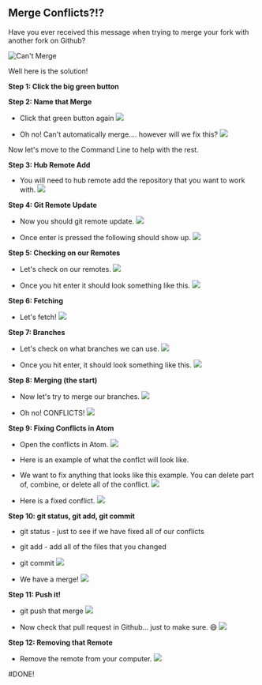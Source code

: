 ## Merge Conflicts?!?

Have you ever received this message when trying to merge your fork with another fork on Github?

![Can't Merge](img/CantMerge.png)

Well here is the solution!

**Step 1: Click the big green button**

**Step 2: Name that Merge**

  * Click that green button again
   ![](img/name-that-merge.png)


  * Oh no! Can't automatically merge.... however will we fix this?
   ![](img/oh-no.png)

Now let's move to the Command Line to help with the rest.

**Step 3: Hub Remote Add**

  * You will need to hub remote add the repository that you want to work with. 
   ![](img/hub-remote-add.png)

**Step 4: Git Remote Update**

  * Now you should git remote update.
   ![](img/git-remote-update.png)


  * Once enter is pressed the following should show up. 
   ![](img/git-remote-update-return.png)

**Step 5: Checking on our Remotes** 

  * Let's check on our remotes.
   ![](img/git-remote-v.png)
   
  * Once you hit enter it should look something like this.
   ![](img/git-remote-v-return.png)

**Step 6: Fetching**

  * Let's fetch!
   ![](img/git-fetch.png)

**Step 7: Branches**

 * Let's check on what branches we can use.
   ![](img/git-branch-a.png)

 * Once you hit enter, it should look something like this.
   ![](img/git-branch-a-return.png)

**Step 8: Merging (the start)**

 * Now let's try to merge our branches.
   ![](img/merge.png)

 * Oh no! CONFLICTS!
   ![](img/conflicts.png)

**Step 9: Fixing Conflicts in Atom**

 * Open the conflicts in Atom.
   ![](img/atom.png)
 
 * Here is an example of what the conflct will look like.
 * We want to fix anything that looks like this example. You can delete part of, combine, or delete all of the conflict.
   ![](img/atom-conflicts.png)

 * Here is a fixed conflict.
   ![](img/atom-conflicts-fixed.png)

**Step 10: git status, git add, git commit**

 * git status - just to see if we have fixed all of our conflicts
 * git add - add all of the files that you changed
 * git commit
   ![](img/git-commit.png)

 * We have a merge!
   ![](img/merged.png)

**Step 11: Push it!**

 * git push that merge
   ![](img/git-push.png)

 * Now check that pull request in Github... just to make sure. :smile:
   ![](img/merged-github.png)

**Step 12: Removing that Remote**

 * Remove the remote from your computer. 
   ![](img/git-remote-rm.png)

#DONE!

